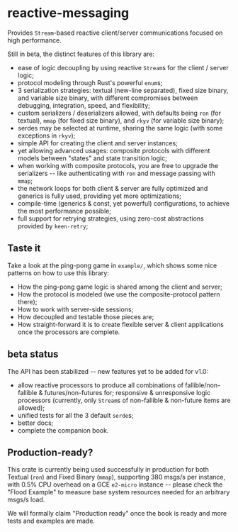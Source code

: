 # reactive-messaging

Provides `Stream`-based reactive client/server communications focused on high performance.

Still in beta, the distinct features of this library are:
  - ease of logic decoupling by using reactive `Stream`s for the client / server logic;
  - protocol modeling through Rust's powerful `enum`s;
  - 3 serialization strategies: textual (new-line separated), fixed size binary, and variable size binary,
    with different compromises between debugging, integration, speed, and flexibility;
  - custom serializers / deserializers allowed, with defaults being `ron` (for textual), `mmap` (for fixed size binary),
    and `rkyv` (for variable size binary);
  - serdes may be selected at runtime, sharing the same logic (with some exceptions in `rkyv`);
  - simple API for creating the client and server instances;
  - yet allowing advanced usages: composite protocols with different models between "states" and state transition logic;
  - when working with composite protocols, you are free to upgrade the serializers -- like authenticating with `ron` and
    message passing with `mmap`;
  - the network loops for both client & server are fully optimized and generics is fully used, providing yet more optimizations;
  - compile-time (generics & const, yet powerful) configurations, to achieve the most performance possible;
  - full support for retrying strategies, using zero-cost abstractions provided by `keen-retry`;


## Taste it

Take a look at the ping-pong game in `example/`, which shows some nice patterns on how to use this library:
  - How the ping-pong game logic is shared among the client and server;
  - How the protocol is modeled (we use the composite-protocol pattern there);
  - How to work with server-side sessions;
  - How decoupled and testable those pieces are;
  - How straight-forward it is to create flexible server & client applications once the processors are complete. 


## beta status

The API has been stabilized -- new features yet to be added for v1.0:
  - allow reactive processors to produce all combinations of fallible/non-fallible & futures/non-futures for;
    responsive & unresponsive logic processors (currently, only `Stream`s of non-fallible & non-future items are allowed);
  - unified tests for all the 3 default `serde`s;
  - better docs;
  - complete the companion book.


## Production-ready?

This crate is currently being used successfully in production for both Textual (`ron`) and Fixed Binary (`mmap`),
supporting 380 msgs/s per instance, with 0.5% CPU overhead on a GCE `e2-micro` instance -- please check the "Flood Example"
to measure base system resources needed for an arbitrary msgs/s load.

We will formally claim "Production ready" once the book is ready and more tests and examples are made.